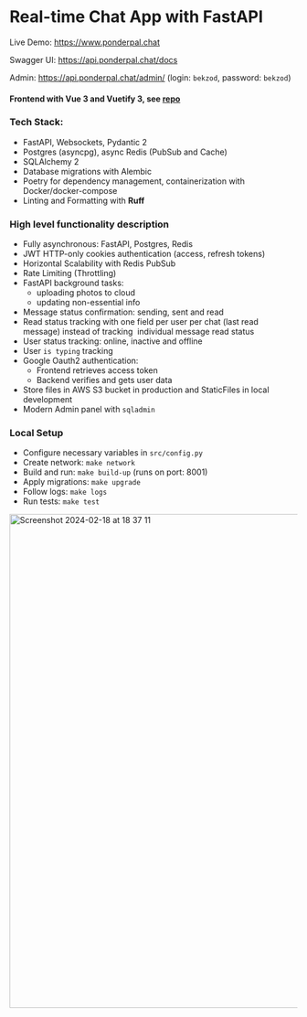 # Real-time Chat App with FastAPI

Live Demo: https://www.ponderpal.chat

Swagger UI: https://api.ponderpal.chat/docs

Admin: https://api.ponderpal.chat/admin/ (login: `bekzod`, password: `bekzod`)

#### Frontend with Vue 3 and Vuetify 3, see <a href="https://github.com/notarious2/vuetify-chat">repo</a> 

### Tech Stack:
- FastAPI, Websockets, Pydantic 2
- Postgres (asyncpg), async Redis (PubSub and Cache)
- SQLAlchemy 2
- Database migrations with Alembic
- Poetry for dependency management, containerization with Docker/docker-compose
- Linting and Formatting with <strong>Ruff</strong>

### High level functionality description
- Fully asynchronous: FastAPI, Postgres, Redis
- JWT HTTP-only cookies authentication (access, refresh tokens)
- Horizontal Scalability with Redis PubSub
- Rate Limiting (Throttling)
- FastAPI background tasks: 
  - uploading photos to cloud 
  - updating non-essential info
- Message status confirmation: sending, sent and read
- Read status tracking with one field per user per chat (last read message) instead of tracking  individual message read status
- User status tracking: online, inactive and offline
- User `is typing` tracking
- Google Oauth2 authentication:
  - Frontend retrieves access token
  - Backend verifies and gets user data
- Store files in AWS S3 bucket in production and StaticFiles in local development
- Modern Admin panel with `sqladmin`

### Local Setup
- Configure necessary variables in `src/config.py`
- Create network: `make network`
- Build and run: `make build-up` (runs on port: 8001)
- Apply migrations: `make upgrade`
- Follow logs: `make logs`
- Run tests: `make test`
  
<img width="864" alt="Screenshot 2024-02-18 at 18 37 11" src="https://github.com/notarious2/fastapi-chat/assets/104051317/27df9a18-5131-4e39-a80e-103f8b9ba5e8">
